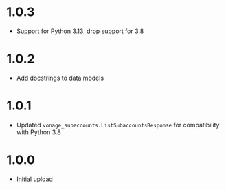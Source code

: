 # 1.0.3
- Support for Python 3.13, drop support for 3.8

# 1.0.2
- Add docstrings to data models

# 1.0.1
- Updated `vonage_subaccounts.ListSubaccountsResponse` for compatibility with Python 3.8

# 1.0.0
- Initial upload
